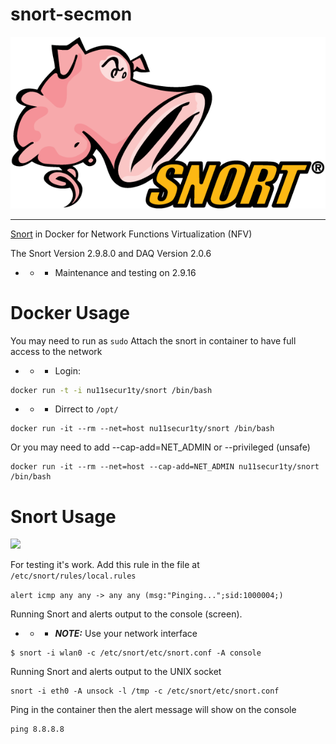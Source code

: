 # snort-secmon

![](https://github.com/nu11secur1ty/snort/blob/master/logo/586e6b2cc2d41da57a33ca0d.png)

--------------------------------------------------------------------------------

[Snort](https://www.snort.org/) in Docker for Network Functions Virtualization (NFV)

The Snort Version 2.9.8.0 and DAQ Version 2.0.6

- - - Maintenance and testing on 2.9.16

# Docker Usage
You may need to run as `sudo`
Attach the snort in container to have full access to the network

- - - Login:

```bash
docker run -t -i nu11secur1ty/snort /bin/bash
```
- - - Dirrect to `/opt/`

```
docker run -it --rm --net=host nu11secur1ty/snort /bin/bash
```

Or you may need to add --cap-add=NET_ADMIN or --privileged (unsafe)

```
docker run -it --rm --net=host --cap-add=NET_ADMIN nu11secur1ty/snort /bin/bash
```


# Snort Usage

![](https://github.com/nu11secur1ty/snort/blob/master/usage/snort.gif)

For testing it's work. Add this rule in the file at `/etc/snort/rules/local.rules`

`alert icmp any any -> any any (msg:"Pinging...";sid:1000004;)`

Running Snort and alerts output to the console (screen).


- - - ***NOTE:*** Use your network interface

```
$ snort -i wlan0 -c /etc/snort/etc/snort.conf -A console
```

Running Snort and alerts output to the UNIX socket

```
snort -i eth0 -A unsock -l /tmp -c /etc/snort/etc/snort.conf
```

Ping in the container then the alert message will show on the console

```
ping 8.8.8.8
```
